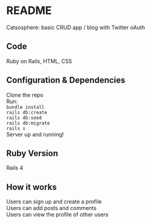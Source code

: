 # README

Catsosphere: basic CRUD app / blog with Twitter oAuth

## Code

Ruby on Rails, HTML, CSS

## Configuration & Dependencies
Clone the repo <br>
Run:<br>
``bundle install``<br>
``rails db:create``<br>
``rails db:seed``<br>
``rails db:migrate``<br>
``rails s``<br>
Server up and running!

## Ruby Version
Rails 4

## How it works
Users can sign up and create a profile<br>
Users can add posts and comments <br>
Users can view the profile of other users
